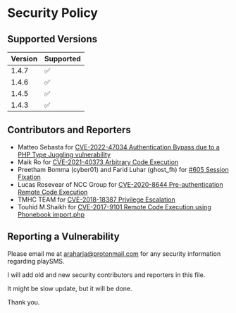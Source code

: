# Security Policy

## Supported Versions

| Version | Supported          |
| ------- | ------------------ |
| 1.4.7   | :white_check_mark: |
| 1.4.6   | :white_check_mark: |
| 1.4.5   | :white_check_mark: |
| 1.4.3   | :white_check_mark: |

## Contributors and Reporters

- Matteo Sebasta for [CVE-2022-47034 Authentication Bypass due to a PHP Type Juggling vulnerability](https://www.cvedetails.com/cve-details.php?t=1&cve_id=CVE-2022-47034)
- Maik Ro for [CVE-2021-40373 Arbitrary Code Execution](https://github.com/maikroservice/CVE-2021-40373)
- Preetham Bomma (cyber01) and Farid Luhar (ghost_fh) for [#605 Session Fixation](https://github.com/playsms/playsms/issues/605)
- Lucas Rosevear of NCC Group for [CVE-2020-8644 Pre-authentication Remote Code Execution](https://research.nccgroup.com/2020/02/11/technical-advisory-playsms-pre-authentication-remote-code-execution-cve-2020-8644/)
- TMHC TEAM for [CVE-2018-18387 Privilege Escalation](https://github.com/TheeBlind/CVE-2018-18387)
- Touhid M.Shaikh for [CVE-2017-9101 Remote Code Execution using Phonebook import.php](https://www.cvedetails.com/cve/CVE-2017-9101/)

## Reporting a Vulnerability

Please email me at araharja@protonmail.com for any security information regarding playSMS.

I will add old and new security contributors and reporters in this file.

It might be slow update, but it will be done.

Thank you.
